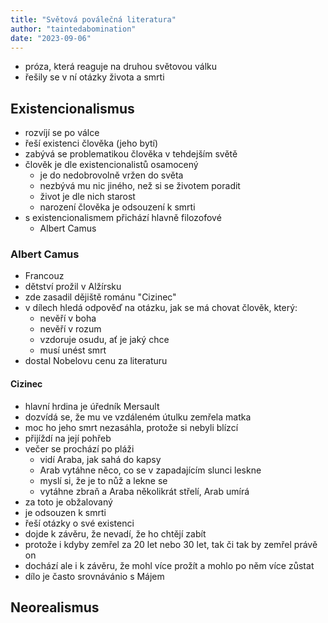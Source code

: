 ```yaml
---
title: "Světová poválečná literatura"
author: "taintedabomination"
date: "2023-09-06"
---
```


- próza, která reaguje na druhou světovou válku
- řešily se v ní otázky života a smrti

## Existencionalismus

- rozvíjí se po válce
- řeší existenci člověka (jeho bytí)
- zabývá se problematikou člověka v tehdejším světě
- člověk je dle existencionalistů osamocený
  - je do nedobrovolně vržen do světa
  - nezbývá mu nic jiného, než si se životem poradit
  - život je dle nich starost
  - narození člověka je odsouzení k smrti
- s existencionalismem přichází hlavně filozofové
  - Albert Camus

### Albert Camus

- Francouz
- dětství prožil v Alžírsku
- zde zasadil dějiště románu "Cizinec"
- v dílech hledá odpověď na otázku, jak se má chovat člověk, který:
  - nevěří v boha
  - nevěří v rozum
  - vzdoruje osudu, ať je jaký chce
  - musí unést smrt
- dostal Nobelovu cenu za literaturu

#### Cizinec

- hlavní hrdina je úředník Mersault
- dozvídá se, že mu ve vzdáleném útulku zemřela matka
- moc ho jeho smrt nezasáhla, protože si nebyli blízcí
- přijíždí na její pohřeb
- večer se prochází po pláži
  - vidí Araba, jak sahá do kapsy
  - Arab vytáhne něco, co se v zapadajícím slunci leskne
  - myslí si, že je to nůž a lekne se
  - vytáhne zbraň a Araba několikrát střelí, Arab umírá
- za toto je obžalovaný
- je odsouzen k smrti
- řeší otázky o své existenci
- dojde k závěru, že nevadí, že ho chtějí zabít
- protože i kdyby zemřel za 20 let nebo 30 let, tak či tak by zemřel právě on
- dochází ale i k závěru, že mohl více prožít a mohlo po něm více zůstat
- dílo je často srovnávánio s Májem

## Neorealismus
